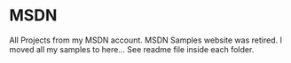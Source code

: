 # MSDN
All Projects from my MSDN account.
MSDN Samples website was retired.
I moved all my samples to here...
See readme file inside each folder.
